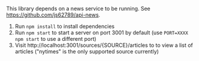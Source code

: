 This library depends on a news service to be running. See https://github.com/js62789/api-news.

1. Run `npm install` to install dependencies
2. Run `npm start` to start a server on port 3001 by default (use `PORT=XXXX npm start` to use a different port)
3. Visit http://localhost:3001/sources/{SOURCE}/articles to to view a list of articles ("nytimes" is the only supported source currently)
